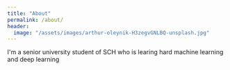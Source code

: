 ```yaml
---
title: "About"
permalink: /about/
header:
  image: "/assets/images/arthur-oleynik-H3zegvGNLBQ-unsplash.jpg"
---
```


I'm a senior university student of SCH who is learing hard machine learning and deep learning
